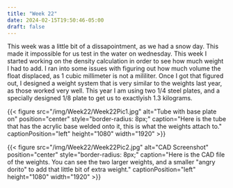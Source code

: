 ```yaml
---
title: "Week 22"
date: 2024-02-15T19:50:46-05:00
draft: false
---
```


This week was a little bit of a dissapointment, as we had a snow day. This made it impossible for us test in the water on wednesday. This week I started working on the density calculation in order to see how much weight I had to add. I ran into some issues with figuring out how much volume the float displaced, as 1 cubic millimeter is not a mililiter. Once I got that figured out, I designed a weight system that is very similar to the weights last year, as those worked very well. This year I am using two 1/4 steel plates, and a specially designed 1/8 plate to get us to exactlyish 1.3 kilograms. 

{{< figure src="/img/Week22/Week22Pic1.jpg" alt="Tube with base plate on" position="center" style="border-radius: 8px;" caption="Here is the tube that has the acrylic base welded onto it, this is what the weights attach to." captionPosition="left" height="1080" width="1920" >}}

{{< figure src="/img/Week22/Week22Pic2.jpg" alt="CAD Screenshot" position="center" style="border-radius: 8px;" caption="Here is the CAD file of the weights. You can see the two larger weights, and a smaller "angry dorito" to add that little bit of extra weight." captionPosition="left" height="1080" width="1920" >}}